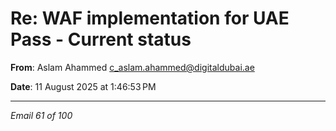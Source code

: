 # Re: WAF implementation for UAE Pass - Current status

**From**: Aslam Ahammed <c_aslam.ahammed@digitaldubai.ae>

**Date**: 11 August 2025 at 1:46:53 PM

---

*Email 61 of 100*
